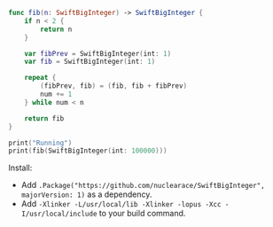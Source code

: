 ```swift
func fib(n: SwiftBigInteger) -> SwiftBigInteger {
    if n < 2 {
        return n
    }

    var fibPrev = SwiftBigInteger(int: 1)
    var fib = SwiftBigInteger(int: 1)

    repeat {
        (fibPrev, fib) = (fib, fib + fibPrev)
        num += 1
    } while num < n

    return fib
}

print("Running")
print(fib(SwiftBigInteger(int: 100000)))
```
Install:

- Add `.Package("https://github.com/nuclearace/SwiftBigInteger", majorVersion: 1)` as a dependency.
- Add `-Xlinker -L/usr/local/lib -Xlinker -lopus -Xcc -I/usr/local/include` to your build command.
